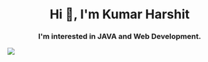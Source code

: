 <h1 align="center">Hi 👋, I'm Kumar Harshit</h1>
<h3 align="center">I'm interested in JAVA and Web Development.</h3>

<img align="center" src="ss-holopin/Screenshot(47)new.png">
